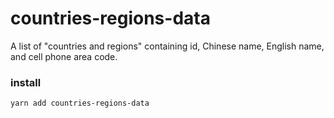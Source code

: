 # countries-regions-data

A list of "countries and regions" containing id, Chinese name, English name, and cell phone area code.

### install
```
yarn add countries-regions-data
```